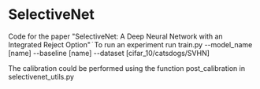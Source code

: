# SelectiveNet
Code for the paper "SelectiveNet: A Deep Neural Network with an Integrated Reject Option"
ֿ
To run an experiment run train.py --model_name [name] --baseline [name] --dataset [cifar_10/catsdogs/SVHN]

The calibration could be performed using the function post_calibration in selectivenet_utils.py

